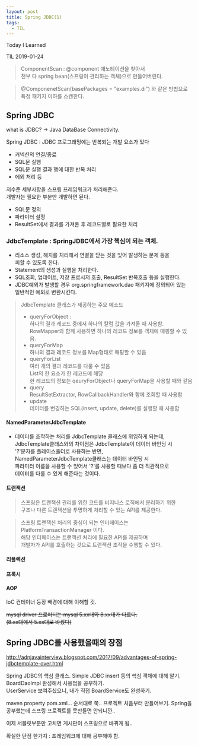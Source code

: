 ```yaml
---
layout: post
title: Spring JDBC(1)
tags:
  - TIL
---
```


Today I Learned

TIL 2019-01-24

>ComponentScan : @component 애노테이션을 찾아서  
  전부 다 spring bean(스프링이 관리하는 객체)으로 만들어버린다.  

>@ComponenetScan(basePackages = "examples.di") 와 같은 방법으로  
  특정 패키지 이하를 스캔한다.

## Spring JDBC

what is JDBC? -> Java DataBase Connectivity.

Spring JDBC : JDBC 프로그래밍에는 반복되는 개발 요소가 있다
* 커넥션의 연결/종료
* SQL문 실행
* SQL문 실행 결과 행에 대한 반복 처리
* 에외 처리 등  

저수준 세부사항을 스프링 프레임워크가 처리해준다.  
개발자는 필요한 부분만 개발하면 된다.  
* SQL문 정의
* 파라미터 설정
* ResultSet에서 결과를 가져온 후 레코드별로 필요한 처리

### JdbcTemplate : SpringJDBC에서 가장 핵심이 되는 객체.
* 리소스 생성, 해지를 처리해서 연결을 닫는 것을 잊어 발생하는 문제 등을  
피할 수 있도록 한다.
* Statement의 생성과 실행을 처리한다.
* SQL조회, 업데이트, 저장 프로시저 호출, ResultSet 반복호출 등을 실행한다.
* JDBC예외가 발생할 경우 org.springframework.dao 패키지에 정의되어 있는  
 일반적인 예외로 변환시킨다.

> JdbcTemplate 클래스가 제공하는 주요 메소드  
> * queryForObject :  
> 하나의 결과 레코드 중에서 하나의 칼럼 값을 가져올 때 사용함.  
> RowMapper와 함께 사용하면 하나의 레코드 정보를 객체에 매핑할 수 있음.
> * queryForMap  
> 하나의 결과 레코드 정보를 Map형태로 매핑할 수 있음  
> * queryForList  
> 여러 개의 결과 레코드를 다룰 수 있음  
> List의 한 요소가 한 레코드에 해당  
> 한 레코드의 정보는 qeuryForObject나 queryForMap을 사용할 때와 같음  
> * query  
> ResultSetExtractor, RowCallbackHandler와 함께 조회할 때 사용함  
> * update  
> 데이터를 변경하는 SQL(insert, update, delete)를 실행할 때 사용함


#### NamedParameterJdbcTemplate
* 데이터를 조작하는 처리를 JdbcTemplate 클래스에 위임하게 되는데,  
  JdbcTemplate클래스와의 차이점은 JdbcTemplate이 데이터 바인딩 시  
  '?'문자를 플레이스홀더로 사용하는 반면,  
  NamedParameterJdbcTemplate클래스는 데이터 바인딩 시  
  파라미터 이름을 사용할 수 있어서 '?'를 사용할 때보다 좀 더 직관적으로  
  데이터를 다룰 수 있게 해준다는 것이다.



#### 트랜잭션
> 스프링은 트랜잭션 관리를 위한 코드를 비지니스 로직에서 분리하기 위한  
> 구조나 다른 트랜잭션을 투명하게 처리할 수 있는 API를 제공한다.

> 스프링 트랜잭션 처리의 중심이 되는 인터페이스는   
> PlatformTransactionManager 이다.  
> 해당 인터페이스는 트랜잭션 처리에 필요한 API를 제공하며  
> 개발자가 API를 호출하는 것으로 트랜잭션 조작을 수행할 수 있다.

#### 리플렉션

#### 프록시

#### AOP


IoC 컨테이너 등장 배경에 대해 이해할 것.

~~mysql driver 프로퍼티는 mysql 5.xx대와 8.xx대가 다르다.  
(8.xx대에서 5.xx대로 바꿨다)~~

## Spring JDBC를 사용했을때의 장점
http://adnjavainterview.blogspot.com/2017/09/advantages-of-spring-jdbctemplate-over.html

Spring JDBC의 핵심 클래스. Simple JDBC insert 등의 핵심 객체에 대해 알기.  
BoardDaoImpl 완성해서 사용법을 공부하기.  
UserService 보여주셨으니, 내가 직접 BoardService도 완성하기.  

maven property pom.xml... 순서대로 쭉..
프로젝트 처음부터 만들어보기.
Spring을 공부했는데 스프링 프로젝트를 못만들면 안되니깐..

이제 서블릿부분만 고치면 게시판이 스프링으로 바뀌게 됨..

확실한 단점 한가지 : 프레임워크에 대해 공부해야 함.  
